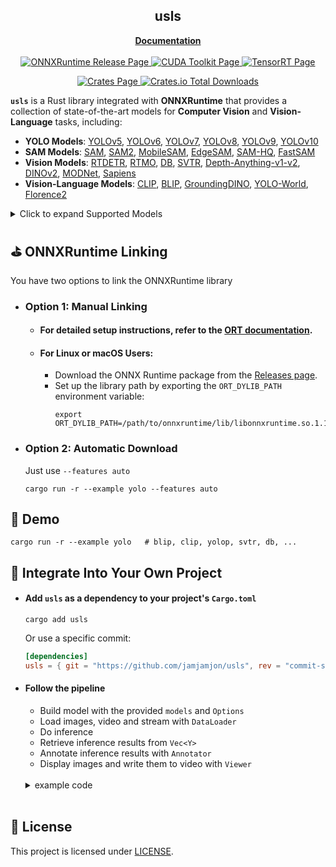 <p align="center">
    <h2 align="center">usls</h2>
</p>

<p align="center">
    <a href="https://docs.rs/usls"><strong>Documentation</strong></a>
    <br>
    <br>
    <a href='https://github.com/microsoft/onnxruntime/releases'>
      <img src='https://img.shields.io/badge/ONNXRuntime-v1.19.x-239DFF?style=for-the-badge&logo=onnx' alt='ONNXRuntime Release Page'>
    </a>
    <a href='https://developer.nvidia.com/cuda-toolkit-archive'>
      <img src='https://img.shields.io/badge/CUDA-12.x-76B900?style=for-the-badge&logo=nvidia' alt='CUDA Toolkit Page'>
    </a>
    <a href='https://developer.nvidia.com/tensorrt'>
      <img src='https://img.shields.io/badge/TensorRT-10.x.x.x-76B900?style=for-the-badge&logo=nvidia' alt='TensorRT Page'>
    </a>
</p>

<p align="center">
   <a href='https://crates.io/crates/usls'>
      <img src='https://img.shields.io/crates/v/usls.svg?style=for-the-badge&logo=rust' alt='Crates Page'>
   </a>
   <!-- Documentation Badge -->
<!--    <a href="https://docs.rs/usls">
      <img src='https://img.shields.io/badge/Documents-usls-000000?style=for-the-badge&logo=docs.rs' alt='Documentation'>
   </a> -->
   <!-- Downloads Badge -->
   <a href="">
       <img alt="Crates.io Total Downloads" src="https://img.shields.io/crates/d/usls?style=for-the-badge&color=3ECC5F">
   </a>
    
</p>

**`usls`** is a Rust library integrated with **ONNXRuntime** that provides a collection of state-of-the-art models for **Computer Vision** and **Vision-Language** tasks, including:

- **YOLO Models**: [YOLOv5](https://github.com/ultralytics/yolov5), [YOLOv6](https://github.com/meituan/YOLOv6), [YOLOv7](https://github.com/WongKinYiu/yolov7), [YOLOv8](https://github.com/ultralytics/ultralytics), [YOLOv9](https://github.com/WongKinYiu/yolov9), [YOLOv10](https://github.com/THU-MIG/yolov10)
- **SAM Models**: [SAM](https://github.com/facebookresearch/segment-anything), [SAM2](https://github.com/facebookresearch/segment-anything-2), [MobileSAM](https://github.com/ChaoningZhang/MobileSAM), [EdgeSAM](https://github.com/chongzhou96/EdgeSAM), [SAM-HQ](https://github.com/SysCV/sam-hq), [FastSAM](https://github.com/CASIA-IVA-Lab/FastSAM)
- **Vision Models**: [RTDETR](https://arxiv.org/abs/2304.08069), [RTMO](https://github.com/open-mmlab/mmpose/tree/main/projects/rtmo), [DB](https://arxiv.org/abs/1911.08947), [SVTR](https://arxiv.org/abs/2205.00159), [Depth-Anything-v1-v2](https://github.com/LiheYoung/Depth-Anything), [DINOv2](https://github.com/facebookresearch/dinov2), [MODNet](https://github.com/ZHKKKe/MODNet), [Sapiens](https://arxiv.org/abs/2408.12569)
- **Vision-Language Models**: [CLIP](https://github.com/openai/CLIP), [BLIP](https://arxiv.org/abs/2201.12086), [GroundingDINO](https://github.com/IDEA-Research/GroundingDINO), [YOLO-World](https://github.com/AILab-CVC/YOLO-World), [Florence2](https://arxiv.org/abs/2311.06242)

<details>
<summary>Click to expand Supported Models</summary>

## Supported Models

| Model                                                               | Task / Type                                                                                   | Example                    | CUDA f32 | CUDA f16 | TensorRT f32 | TensorRT f16 |
|---------------------------------------------------------------------|----------------------------------------------------------------------------------------------|----------------------------|----------|----------|--------------|--------------|
| [YOLOv5](https://github.com/ultralytics/yolov5)                    | Classification<br>Object Detection<br>Instance Segmentation                                       | [demo](examples/yolo)      | ✅       | ✅       | ✅           | ✅           |
| [YOLOv6](https://github.com/meituan/YOLOv6)                        | Object Detection                                                                             | [demo](examples/yolo)      | ✅       | ✅       | ✅           | ✅           |
| [YOLOv7](https://github.com/WongKinYiu/yolov7)                     | Object Detection                                                                             | [demo](examples/yolo)      | ✅       | ✅       | ✅           | ✅           |
| [YOLOv8](https://github.com/ultralytics/ultralytics)                | Object Detection<br>Instance Segmentation<br>Classification<br>Oriented Object Detection<br>Keypoint Detection | [demo](examples/yolo)      | ✅       | ✅       | ✅           | ✅           |
| [YOLOv9](https://github.com/WongKinYiu/yolov9)                     | Object Detection                                                                             | [demo](examples/yolo)      | ✅       | ✅       | ✅           | ✅           |
| [YOLOv10](https://github.com/THU-MIG/yolov10)                      | Object Detection                                                                             | [demo](examples/yolo)      | ✅       | ✅       | ✅           | ✅           |
| [RTDETR](https://arxiv.org/abs/2304.08069)                         | Object Detection                                                                             | [demo](examples/yolo)      | ✅       | ✅       | ✅           | ✅           |
| [FastSAM](https://github.com/CASIA-IVA-Lab/FastSAM)                 | Instance Segmentation                                                                         | [demo](examples/yolo)      | ✅       | ✅       | ✅           | ✅           |
| [SAM](https://github.com/facebookresearch/segment-anything)         | Segment Anything                                                                             | [demo](examples/sam)       | ✅       | ✅       |              |              |
| [SAM2](https://github.com/facebookresearch/segment-anything-2)      | Segment Anything                                                                             | [demo](examples/sam)       | ✅       | ✅       |              |              |
| [MobileSAM](https://github.com/ChaoningZhang/MobileSAM)             | Segment Anything                                                                             | [demo](examples/sam)       | ✅       | ✅       |              |              |
| [EdgeSAM](https://github.com/chongzhou96/EdgeSAM)                  | Segment Anything                                                                             | [demo](examples/sam)       | ✅       | ✅       |              |              |
| [SAM-HQ](https://github.com/SysCV/sam-hq)                          | Segment Anything                                                                             | [demo](examples/sam)       | ✅       | ✅       |              |              |
| [YOLO-World](https://github.com/AILab-CVC/YOLO-World)               | Object Detection                                                                             | [demo](examples/yolo)      | ✅       | ✅       | ✅           | ✅           |
| [DINOv2](https://github.com/facebookresearch/dinov2)               | Vision-Self-Supervised                                                                        | [demo](examples/dinov2)    | ✅       | ✅       | ✅           | ✅           |
| [CLIP](https://github.com/openai/CLIP)                             | Vision-Language                                                                             | [demo](examples/clip)      | ✅       | ✅       | ✅ Visual<br>❌ Textual | ✅ Visual<br>❌ Textual |
| [BLIP](https://github.com/salesforce/BLIP)                         | Vision-Language                                                                             | [demo](examples/blip)      | ✅       | ✅       | ✅ Visual<br>❌ Textual | ✅ Visual<br>❌ Textual |
| [DB](https://arxiv.org/abs/1911.08947)                             | Text Detection                                                                               | [demo](examples/db)        | ✅       | ✅       | ✅           | ✅           |
| [SVTR](https://arxiv.org/abs/2205.00159)                           | Text Recognition                                                                            | [demo](examples/svtr)      | ✅       | ✅       | ✅           | ✅           |
| [RTMO](https://github.com/open-mmlab/mmpose/tree/main/projects/rtmo) | Keypoint Detection                                                                          | [demo](examples/rtmo)      | ✅       | ✅       | ❌           | ❌           |
| [YOLOPv2](https://arxiv.org/abs/2208.11434)                        | Panoptic Driving Perception                                                                   | [demo](examples/yolop)     | ✅       | ✅       | ✅           | ✅           |
| [Depth-Anything](https://github.com/LiheYoung/Depth-Anything)      | Monocular Depth Estimation                                                                    | [demo](examples/depth-anything) | ✅       | ✅       | ❌           | ❌           |
| [MODNet](https://github.com/ZHKKKe/MODNet)                         | Image Matting                                                                               | [demo](examples/modnet)    | ✅       | ✅       | ✅           | ✅           |
| [GroundingDINO](https://github.com/IDEA-Research/GroundingDINO)   | Open-Set Detection With Language                                                             | [demo](examples/grounding-dino) | ✅       | ✅       |              |              |
| [Sapiens](https://github.com/facebookresearch/sapiens/tree/main)   | Body Part Segmentation                                   | [demo](examples/sapiens) | ✅       | ✅       |              |              |
| [Florence2](https://arxiv.org/abs/2311.06242)   | a Variety of Vision Tasks | [demo](examples/florence2) | ✅       | ✅       |              |              |



</details>


## ⛳️ ONNXRuntime Linking 

You have two options to link the ONNXRuntime library

- ### Option 1: Manual Linking

    - #### For detailed setup instructions, refer to the [ORT documentation](https://ort.pyke.io/setup/linking).

    - #### For Linux or macOS Users:
        - Download the ONNX Runtime package from the [Releases page](https://github.com/microsoft/onnxruntime/releases).
        - Set up the library path by exporting the `ORT_DYLIB_PATH` environment variable:
           ```shell
           export ORT_DYLIB_PATH=/path/to/onnxruntime/lib/libonnxruntime.so.1.19.0
           ```
       
- ### Option 2: Automatic Download
  Just use `--features auto`
  ```shell
  cargo run -r --example yolo --features auto
  ```


## 🎈 Demo

```Shell
cargo run -r --example yolo   # blip, clip, yolop, svtr, db, ...
```

## 🥂 Integrate Into Your Own Project

- #### Add `usls` as a dependency to your project's `Cargo.toml`
    ```Shell
    cargo add usls
    ```
    
    Or use a specific commit:
    ```Toml
    [dependencies]
    usls = { git = "https://github.com/jamjamjon/usls", rev = "commit-sha" }
    ```

- #### Follow the pipeline
    - Build model with the provided `models` and `Options`
    - Load images, video and stream with `DataLoader`
    - Do inference
    - Retrieve inference results from `Vec<Y>`
    - Annotate inference results with `Annotator`
    - Display images and write them to video with `Viewer` 

    <br/>
    <details>
    <summary>example code</summary>
    
    ```rust
    use usls::{models::YOLO, Annotator, DataLoader, Nms, Options, Vision, YOLOTask, YOLOVersion};

    fn main() -> anyhow::Result<()> {
        // Build model with Options
        let options = Options::new()
            .with_trt(0)
            .with_model("yolo/v8-m-dyn.onnx")?
            .with_yolo_version(YOLOVersion::V8) // YOLOVersion: V5, V6, V7, V8, V9, V10, RTDETR
            .with_yolo_task(YOLOTask::Detect) // YOLOTask: Classify, Detect, Pose, Segment, Obb
            .with_ixx(0, 0, (1, 2, 4).into())
            .with_ixx(0, 2, (0, 640, 640).into())
            .with_ixx(0, 3, (0, 640, 640).into())
            .with_confs(&[0.2]);
        let mut model = YOLO::new(options)?;
    
        // Build DataLoader to load image(s), video, stream
        let dl = DataLoader::new(
            // "./assets/bus.jpg", // local image
            // "images/bus.jpg",  // remote image
            // "../images-folder",  // local images (from folder)
            // "../demo.mp4",  // local video
            // "http://commondatastorage.googleapis.com/gtv-videos-bucket/sample/BigBuckBunny.mp4",  // online video
            "rtsp://admin:kkasd1234@192.168.2.217:554/h264/ch1/",  // stream
        )?
        .with_batch(2)  // iterate with batch_size = 2
        .build()?;
    
        // Build annotator
        let annotator = Annotator::new()
            .with_bboxes_thickness(4)
            .with_saveout("YOLO-DataLoader");
    
        // Build viewer
        let mut viewer = Viewer::new().with_delay(10).with_scale(1.).resizable(true);

        // Run and annotate results
        for (xs, _) in dl {
            let ys = model.forward(&xs, false)?;
            // annotator.annotate(&xs, &ys);
            let images_plotted = annotator.plot(&xs, &ys, false)?;

            // show image
            viewer.imshow(&images_plotted)?;

            // check out window and key event
            if !viewer.is_open() || viewer.is_key_pressed(usls::Key::Escape) {
                break;
            }

            // write video
            viewer.write_batch(&images_plotted)?;
  
            // Retrieve inference results
            for y in ys {
                // bboxes
                if let Some(bboxes) = y.bboxes() {
                    for bbox in bboxes {
                        println!(
                            "Bbox: {}, {}, {}, {}, {}, {}",
                            bbox.xmin(),
                            bbox.ymin(),
                            bbox.xmax(),
                            bbox.ymax(),
                            bbox.confidence(),
                            bbox.id(),
                        );
                    }
                }
            }
        }

        // finish video write
        viewer.finish_write()?;
    
        Ok(())
    }
    ```
    
    </details>
    </br>



## 📌 License
This project is licensed under [LICENSE](LICENSE).
